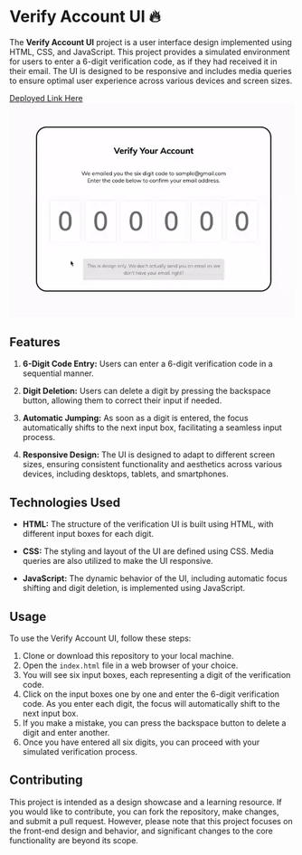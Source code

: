 # Verify Account UI 🔥

The **Verify Account UI** project is a user interface design implemented using HTML, CSS, and JavaScript. This project provides a simulated environment for users to enter a 6-digit verification code, as if they had received it in their email. The UI is designed to be responsive and includes media queries to ensure optimal user experience across various devices and screen sizes.

[Deployed Link Here](https://iqbalahmadi.github.io/Verify-Account-UI/) <br/>
![Demo](./asset/Demo.gif)

## Features

1. **6-Digit Code Entry:** Users can enter a 6-digit verification code in a sequential manner.

2. **Digit Deletion:** Users can delete a digit by pressing the backspace button, allowing them to correct their input if needed.

3. **Automatic Jumping:** As soon as a digit is entered, the focus automatically shifts to the next input box, facilitating a seamless input process.

4. **Responsive Design:** The UI is designed to adapt to different screen sizes, ensuring consistent functionality and aesthetics across various devices, including desktops, tablets, and smartphones.

## Technologies Used

- **HTML:** The structure of the verification UI is built using HTML, with different input boxes for each digit.

- **CSS:** The styling and layout of the UI are defined using CSS. Media queries are also utilized to make the UI responsive.

- **JavaScript:** The dynamic behavior of the UI, including automatic focus shifting and digit deletion, is implemented using JavaScript.

## Usage

To use the Verify Account UI, follow these steps:

1. Clone or download this repository to your local machine.
2. Open the `index.html` file in a web browser of your choice.
3. You will see six input boxes, each representing a digit of the verification code.
4. Click on the input boxes one by one and enter the 6-digit verification code. As you enter each digit, the focus will automatically shift to the next input box.
5. If you make a mistake, you can press the backspace button to delete a digit and enter another.
6. Once you have entered all six digits, you can proceed with your simulated verification process.

## Contributing

This project is intended as a design showcase and a learning resource. If you would like to contribute, you can fork the repository, make changes, and submit a pull request. However, please note that this project focuses on the front-end design and behavior, and significant changes to the core functionality are beyond its scope.
